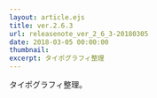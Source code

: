 ```yaml
---
layout: article.ejs
title: ver.2.6.3
url: releasenote_ver_2_6_3-20180305
date: 2018-03-05 00:00:00
thumbnail: 
excerpt: タイポグラフィ整理
---
```


タイポグラフィ整理。
